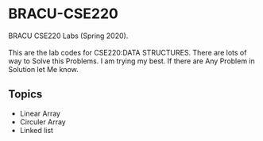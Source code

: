 # BRACU-CSE220
BRACU CSE220 Labs (Spring 2020). <br> <br>
This are the lab codes for CSE220:DATA STRUCTURES. There are lots of way to Solve this Problems. I am trying my best. If there are Any Problem in Solution let Me know. 

<h2>Topics</h2>
  <ul>
  <li>Linear Array</li>
  <li>Circuler Array</li>
  <li>Linked list</li>
</ul>
